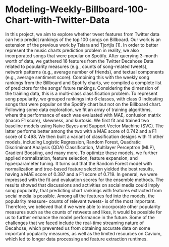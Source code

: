 # Modeling-Weekly-Billboard-100-Chart-with-Twitter-Data

In this project, we aim to explore whether tweet features from Twitter data can help predict
rankings of the top 100 songs on Billboard. Our work is an extension of the previous work by
Tsiara and Tjortjis [1]. In order to better represent the music charts prediction problem in reality,
we also incorporated songs that were popular on Spotify. After querying 3-month worth of data,
we gathered 16 features from the Twitter Decahose Data related to popularity measures (e.g.,
counts of song-related tweets), network patterns (e.g., average number of friends), and textual
components (e.g., average sentiment score). Combining this with the weekly song rankings from
the Billboard and Spotify charts, we compiled a complete list of predictors for the songs’ future
rankings. Considering the dimension of the training data, this is a multi-class classification
problem. To represent song popularity, we grouped rankings into 6 classes, with class 0
indicating songs that were popular on the Spotify chart but not on the Billboard chart.
Following some data exploration, we fit an array of training algorithms, where the performance
of each was evaluated with MAE, confusion matrix (macro F1 score), skewness, and kurtosis.
We first fit and trained two baseline models using Naive Bayes and Support Vector Machine
(SVC). The latter performs better among the two with a MAE score of 0.742 and a F1 score of
0.498. We then built a variant of classification designs with 11 other models, including Logistic
Regression, Random Forest, Quadratic Discriminant Analysis (QDA) Classification, Multilayer
Perceptron (MLP), Gradient Boosting, and many more. To optimize these models, we further
applied normalization, feature selection, feature expansion, and hyperparameter tuning. It turns
out that the Random Forest model with normalization and tree-based feature selection yielded
the best results, having a MAE score of 0.387 and a F1 score of 0.719.
In general, we were impressed with the fit and evaluation scores for the ensemble methods. The
results showed that discussions and activities on social media could imply song popularity, that
predicting chart rankings with features extracted from social media is possible. Among all the
features fed into the models, the popularity measure- counts of relevant tweets- is of the most
important. Therefore, we believed that if we were able to incorporate other popularity measures
such as the counts of retweets and likes, it would be possible for us to further enhance the model
performance in the future. Some of the challenges that we faced include the real-time streaming
nature of Decahose, which prevented us from obtaining accurate data on some important
popularity measures, as well as the limited resources on Cavium, which led to longer data
processing and feature extraction runtimes.
